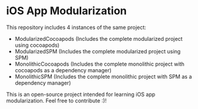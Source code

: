 # iOS App Modularization

This repository includes 4 instances of the same project:
- ModularizedCocoapods (Includes the complete modularized project using cocoapods)
- ModularizedSPM (Includes the complete modularized project using SPM)
- MonolithicCocoapods (Includes the complete monolithic project with cocoapods as a dependency manager)
- MonolithicSPM (Includes the complete monolithic project with SPM as a dependency manager)

This is an open-source project intended for learning iOS app modularization. Feel free to contribute :)!